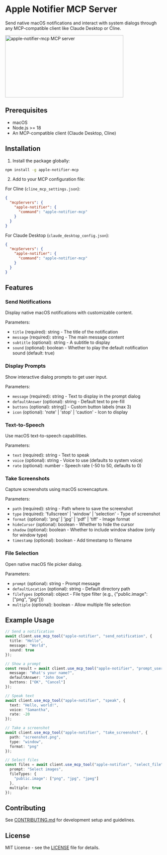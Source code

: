 # Apple Notifier MCP Server

Send native macOS notifications and interact with system dialogs through any MCP-compatible client like Claude Desktop or Cline.

<a href="https://glama.ai/mcp/servers/t1w1dq4wy4"><img width="380" height="200" src="https://glama.ai/mcp/servers/t1w1dq4wy4/badge" alt="apple-notifier-mcp MCP server" /></a>

## Prerequisites

- macOS
- Node.js >= 18
- An MCP-compatible client (Claude Desktop, Cline)

## Installation

1. Install the package globally:
```bash
npm install -g apple-notifier-mcp
```

2. Add to your MCP configuration file:

For Cline (`cline_mcp_settings.json`):
```json
{
  "mcpServers": {
    "apple-notifier": {
      "command": "apple-notifier-mcp"
    }
  }
}
```

For Claude Desktop (`claude_desktop_config.json`):
```json
{
  "mcpServers": {
    "apple-notifier": {
      "command": "apple-notifier-mcp"
    }
  }
}
```

## Features

### Send Notifications

Display native macOS notifications with customizable content.

Parameters:
- `title` (required): string - The title of the notification
- `message` (required): string - The main message content
- `subtitle` (optional): string - A subtitle to display
- `sound` (optional): boolean - Whether to play the default notification sound (default: true)

### Display Prompts

Show interactive dialog prompts to get user input.

Parameters:
- `message` (required): string - Text to display in the prompt dialog
- `defaultAnswer` (optional): string - Default text to pre-fill
- `buttons` (optional): string[] - Custom button labels (max 3)
- `icon` (optional): 'note' | 'stop' | 'caution' - Icon to display

### Text-to-Speech

Use macOS text-to-speech capabilities.

Parameters:
- `text` (required): string - Text to speak
- `voice` (optional): string - Voice to use (defaults to system voice)
- `rate` (optional): number - Speech rate (-50 to 50, defaults to 0)

### Take Screenshots

Capture screenshots using macOS screencapture.

Parameters:
- `path` (required): string - Path where to save the screenshot
- `type` (required): 'fullscreen' | 'window' | 'selection' - Type of screenshot
- `format` (optional): 'png' | 'jpg' | 'pdf' | 'tiff' - Image format
- `hideCursor` (optional): boolean - Whether to hide the cursor
- `shadow` (optional): boolean - Whether to include window shadow (only for window type)
- `timestamp` (optional): boolean - Add timestamp to filename

### File Selection

Open native macOS file picker dialog.

Parameters:
- `prompt` (optional): string - Prompt message
- `defaultLocation` (optional): string - Default directory path
- `fileTypes` (optional): object - File type filter (e.g., {"public.image": ["png", "jpg"]})
- `multiple` (optional): boolean - Allow multiple file selection

## Example Usage

```typescript
// Send a notification
await client.use_mcp_tool("apple-notifier", "send_notification", {
  title: "Hello",
  message: "World",
  sound: true
});

// Show a prompt
const result = await client.use_mcp_tool("apple-notifier", "prompt_user", {
  message: "What's your name?",
  defaultAnswer: "John Doe",
  buttons: ["OK", "Cancel"]
});

// Speak text
await client.use_mcp_tool("apple-notifier", "speak", {
  text: "Hello, world!",
  voice: "Samantha",
  rate: -20
});

// Take a screenshot
await client.use_mcp_tool("apple-notifier", "take_screenshot", {
  path: "screenshot.png",
  type: "window",
  format: "png"
});

// Select files
const files = await client.use_mcp_tool("apple-notifier", "select_file", {
  prompt: "Select images",
  fileTypes: {
    "public.image": ["png", "jpg", "jpeg"]
  },
  multiple: true
});
```

## Contributing

See [CONTRIBUTING.md](CONTRIBUTING.md) for development setup and guidelines.

## License

MIT License - see the [LICENSE](LICENSE) file for details.

